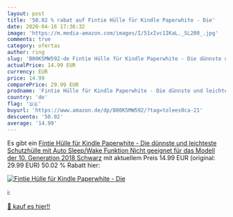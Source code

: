 ```yaml
---
layout: post
title: '50.02 % rabat auf Fintie Hülle für Kindle Paperwhite - Die'
date: 2020-04-16 17:36:32
image: 'https://m.media-amazon.com/images/I/51xIvc1IKaL._SL200_.jpg'
comments: true
category: ofertas
author: ring
slug: 'B00K5MW592-de Fintie Hülle für Kindle Paperwhite - Die dünnste und leichteste Schutzhülle mit Auto Sleep/Wake Funktion  Nicht geeignet für das Modell der 10. Generation 2018   Schwarz'
actualPrice: 14.99 EUR
currency: EUR
price: 14.99
comparePrice: 29.99 EUR
prodname: 'Fintie Hülle für Kindle Paperwhite - Die dünnste und leichteste Schutzhülle mit Auto Sleep/Wake Funktion  Nicht geeignet für das Modell der 10. Generation 2018   Schwarz'
country: 'de'
flag: '🇩🇪'
buyurl: 'https://www.amazon.de/dp/B00K5MW592/?tag=tolees0ca-21'
descuento: '50.02'
average: '14.99'
---
```


Es gibt ein [Fintie Hülle für Kindle Paperwhite - Die dünnste und leichteste Schutzhülle mit Auto Sleep/Wake Funktion  Nicht geeignet für das Modell der 10. Generation 2018   Schwarz](https://www.amazon.de/dp/B00K5MW592/?tag=tolees0ca-21) mit aktuellem Preis 14.99 EUR (original: 29.99 EUR) 50.02 % Rabatt hier:

[![Fintie Hülle für Kindle Paperwhite - Die](https://m.media-amazon.com/images/I/51xIvc1IKaL._SL200_.jpg)](https://www.amazon.de/dp/B00K5MW592/?tag=tolees0ca-21)

ℹ️:


[🛒 kauf es hier!!](https://www.amazon.de/dp/B00K5MW592/?tag=tolees0ca-21)
